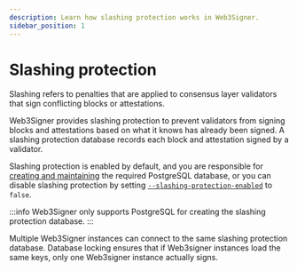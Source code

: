 ```yaml
---
description: Learn how slashing protection works in Web3Signer.
sidebar_position: 1
---
```


# Slashing protection

Slashing refers to penalties that are applied to consensus layer validators that sign conflicting
blocks or attestations.

Web3Signer provides slashing protection to prevent validators from signing blocks and attestations
based on what it knows has already been signed.
A slashing protection database records each block and attestation signed by a validator.

Slashing protection is enabled by default, and you are responsible for [creating and maintaining]
the required PostgreSQL database, or you can disable slashing protection by setting
[`--slashing-protection-enabled`](../reference/cli/subcommands.md#slashing-protection-enabled) to `false`.

:::info
Web3Signer only supports PostgreSQL for creating the slashing protection database.
:::

Multiple Web3Signer instances can connect to the same slashing protection database.
Database locking ensures that if Web3signer instances load the same keys, only one Web3signer
instance actually signs.

<!--links-->

[creating and maintaining]: ../how-to/configure-slashing-protection.md
